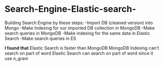 # Search-Engine-Elastic-search-

Building Search Engine by these steps:
-Import DB (cleaned version) into Mongo
-Make Indexing for our imported DB collection in MongoDB
-Make search queries in MongoDB
-Make indexing for the same data in Elastic Search
-Make search queries in ES

**I found that**
Elastic Search is faster than MongoDB
MongoDB Indexing can't search on part of word
Elastic Search can search on part of word since it use n_gram
